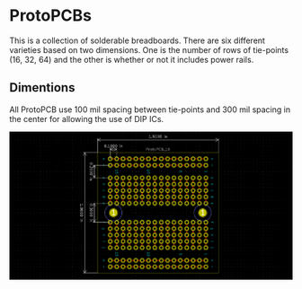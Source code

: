 # ProtoPCBs

This is a collection of solderable breadboards. There are six different varieties based on two dimensions. One is the number of rows of tie-points (16, 32, 64) and the other is whether or not it includes power rails. 

## Dimentions

All ProtoPCB use 100 mil spacing between tie-points and 300 mil spacing in the center for allowing the use of DIP ICs. 

![Dimensions for ProtoPCB_16](https://github.com/ksoviero/ProtoPCBs/raw/master/Dimensions.png)
